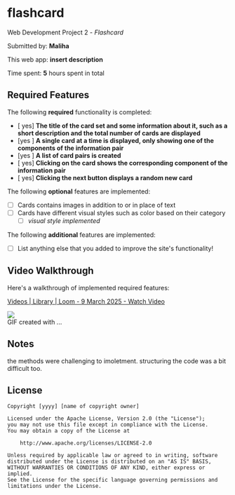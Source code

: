 # flashcard
 Web Development Project 2 - *Flashcard*

Submitted by: **Maliha**

This web app: **insert description**

Time spent: **5** hours spent in total

## Required Features

The following **required** functionality is completed:

- [ yes] **The title of the card set and some information about it, such as a short description and the total number of cards are displayed**
- [yes ] **A single card at a time is displayed, only showing one of the components of the information pair**
- [yes ] **A list of card pairs is created**
- [ yes] **Clicking on the card shows the corresponding component of the information pair**
- [ yes] **Clicking the next button displays a random new card**

The following **optional** features are implemented:

- [ ] Cards contains images in addition to or in place of text
- [ ] Cards have different visual styles such as color based on their category
  - [ ] *visual style implemented*

The following **additional** features are implemented:

* [ ] List anything else that you added to improve the site's functionality!

## Video Walkthrough

Here's a walkthrough of implemented required features:

<div>
    <a href="https://www.loom.com/share/f99d782ce1a54d2a85c05c7a18ccb730">
      <p>Videos | Library | Loom - 9 March 2025 - Watch Video</p>
    </a>
    <a href="https://www.loom.com/share/f99d782ce1a54d2a85c05c7a18ccb730">
      <img style="max-width:300px;" src="https://cdn.loom.com/sessions/thumbnails/f99d782ce1a54d2a85c05c7a18ccb730-6411316bb2f3f140-full-play.gif">
    </a>
  </div>
<!-- Replace this with whatever GIF tool you used! -->
GIF created with ...  
<!-- Recommended tools:
[Kap](https://getkap.co/) for macOS
[ScreenToGif](https://www.screentogif.com/) for Windows
[peek](https://github.com/phw/peek) for Linux. -->

## Notes

the methods were challenging to imoletment. structuring the code was a bit difficult too. 

## License

    Copyright [yyyy] [name of copyright owner]

    Licensed under the Apache License, Version 2.0 (the "License");
    you may not use this file except in compliance with the License.
    You may obtain a copy of the License at

        http://www.apache.org/licenses/LICENSE-2.0

    Unless required by applicable law or agreed to in writing, software
    distributed under the License is distributed on an "AS IS" BASIS,
    WITHOUT WARRANTIES OR CONDITIONS OF ANY KIND, either express or implied.
    See the License for the specific language governing permissions and
    limitations under the License.






